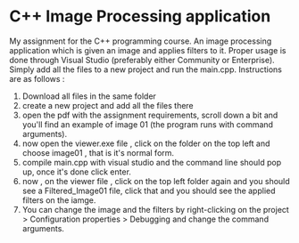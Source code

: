 # C++ Image Processing application
My assignment for the C++ programming course. An image processing application which is given an image and applies filters to it.
Proper usage is done through Visual Studio (preferably either Community or Enterprise).
Simply add all the files to a new project and run the main.cpp. Instructions are as follows : 
1. Download all files in the same folder
2. create a new project and add all the files there
3. open the pdf with the assignment requirements, scroll down a bit and you'll find an example of image 01 (the program runs with command arguments).
4. now open the viewer.exe file , click on the folder on the top left and choose image01 , that is it's normal form.
5. compile main.cpp with visual studio and the command line should pop up, once it's done click enter.
6. now , on the viewer file , click on the top left folder again and you should see a Filtered_Image01 file, click that and you should see the applied filters on the iamge.
7. You can change the image and the filters by right-clicking on the project > Configuration properties > Debugging and change the command arguments.
